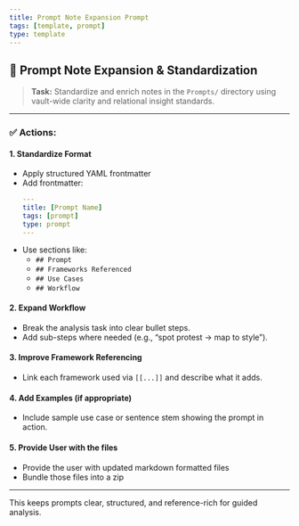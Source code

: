 ```yaml
---
title: Prompt Note Expansion Prompt
tags: [template, prompt]
type: template
---
```


<!-- @format -->

## 🎯 Prompt Note Expansion & Standardization

> **Task:** Standardize and enrich notes in the `Prompts/` directory using vault-wide clarity and relational insight standards.

---

### ✅ Actions:

#### 1. Standardize Format

- Apply structured YAML frontmatter
- Add frontmatter:
  ```yaml
  ---
  title: [Prompt Name]
  tags: [prompt]
  type: prompt
  ---
  ```
- Use sections like:
  - `## Prompt`
  - `## Frameworks Referenced`
  - `## Use Cases`
  - `## Workflow`

#### 2. Expand Workflow

- Break the analysis task into clear bullet steps.
- Add sub-steps where needed (e.g., “spot protest → map to style”).

#### 3. Improve Framework Referencing

- Link each framework used via `[[...]]` and describe what it adds.

#### 4. Add Examples (if appropriate)

- Include sample use case or sentence stem showing the prompt in action.

#### 5. Provide User with the files

- Provide the user with updated markdown formatted files
- Bundle those files into a zip

---

This keeps prompts clear, structured, and reference-rich for guided analysis.
